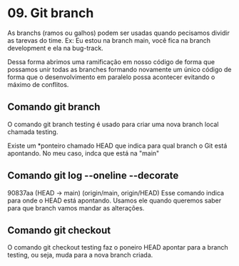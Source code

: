 # 09. Git branch

As branchs (ramos ou galhos) podem ser usadas quando pecisamos dividir as tarevas do time.
Ex: Eu estou na branch main, você fica na branch development e ela na bug-track.

Dessa forma abrimos uma ramificação em nosso código de forma que possamos unir todas as branches
formando novamente um único código de forma que o desenvolvimento em paralelo possa acontecer evitando o máximo de conflitos.

## Comando git branch
O comando git branch testing é usado para criar uma nova branch local chamada testing.

Existe um *ponteiro chamado HEAD que indica para qual branch o Git está apontando.
No meu caso, indca que está na "main" 

## Comando git log --oneline --decorate
90837aa (HEAD -> main)  (origin/main, origin/HEAD) 
Esse comando indica para onde o HEAD está apontando.
Usamos ele quando queremos saber para que branch vamos mandar as alterações.

## Comando git checkout
O comando git checkout testing faz o poneiro HEAD apontar para a branch testing, ou seja, 
muda para a nova branch criada.
